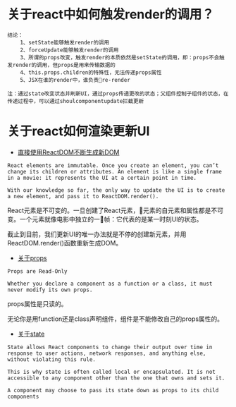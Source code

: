 # 关于react中如何触发render的调用？

```
结论：
    1、setState能够触发render的调用
    2、forceUpdate能够触发render的调用
    3、所谓的props改变，触发render的本质依然是setState的调用，即：props不会触发render的调用，但props是用来传输数据的
    4、this.props.children的特殊性，无法传递props属性
    5、JSX在谁的render中，谁负责re-render
```
`注：通过state改变状态并刷新UI，通过props传递更改的状态；父组件控制子组件的状态，在传递过程中，可以通过shoulcomponentupdate拦截更新`

# 关于react如何渲染更新UI

* [直接使用ReactDOM不断生成新DOM](https://reactjs.org/docs/rendering-elements.html)
```
React elements are immutable. Once you create an element, you can’t change its children or attributes. An element is like a single frame in a movie: it represents the UI at a certain point in time.

With our knowledge so far, the only way to update the UI is to create a new element, and pass it to ReactDOM.render().
```
React元素是不可变的。一旦创建了React元素，元素的自元素和属性都是不可变。一个元素就像电影中独立的一帧：它代表的是某一时刻UI的状态。

截止到目前，我们更新UI的唯一办法就是不停的创建新元素，并用ReactDOM.render()函数重新生成DOM。

* [关于props](https://reactjs.org/docs/components-and-props.html)
```
Props are Read-Only

Whether you declare a component as a function or a class, it must never modify its own props.
```
props属性是只读的。

无论你是用function还是class声明组件，组件是不能修改自己的props属性的。

* [关于state](https://reactjs.org/docs/state-and-lifecycle.html)
```
State allows React components to change their output over time in response to user actions, network responses, and anything else, without violating this rule.

This is why state is often called local or encapsulated. It is not accessible to any component other than the one that owns and sets it.

A component may choose to pass its state down as props to its child components
```

